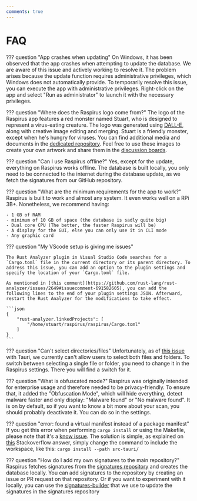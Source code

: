 ```yaml
---
comments: true
---
```


# FAQ

??? question "App crashes when updating"
    On Windows, it has been observed that the app crashes when attempting to update the database. We are aware of this issue and actively working to resolve it. The problem arises because the update function requires administrative privileges, which Windows does not automatically provide. To temporarily resolve this issue, you can execute the app with administrative privileges. Right-click on the app and select "Run as administrator" to launch it with the necessary privileges.

??? question "Where does the Raspirus logo come from?"
    The logo of the Raspirus app features a red monster named Stuart, who is designed to represent a virus-eating creature. The logo was generated using [DALL-E](https://openai.com/product/dall-e-2), along with creative image editing and merging. Stuart is a friendly monster, except when he's hungry for viruses. You can find additional media and documents in the [dedicated repository](https://github.com/Raspirus/media). Feel free to use these images to create your own artwork and share them in the [discussion boards](https://github.com/orgs/Raspirus/discussions).

??? question "Can I use Raspirus offline?"
    Yes, except for the update, everything on Raspirus works offline. The database is built locally, you only need to be connected to the internet during the database update, as we fetch the signatures from our GitHub repository.

??? question "What are the minimum requirements for the app to work?"
    Raspirus is built to work and almost any system. It even works well on a RPi 3B+. Nonetheless, we recommend having:
    
    - 1 GB of RAM
    - minimum of 10 GB of space (the database is sadly quite big)
    - Dual core CPU (The better, the faster Raspirus will be)
    - A display for the GUI, else you can only use it in CLI mode
    - Any graphic card


??? question "My VScode setup is giving me issues"

    The Rust Analyzer plugin in Visual Studio Code searches for a `Cargo.toml` file in the current directory or its parent directory. To address this issue, you can add an option to the plugin settings and specify the location of your `Cargo.toml` file.

    As mentioned in [this comment](https://github.com/rust-lang/rust-analyzer/issues/2649#issuecomment-691582605), you can add the following lines to the end of your plugin settings JSON. Afterward, restart the Rust Analyzer for the modifications to take effect.

    ```json
    {
        "rust-analyzer.linkedProjects": [
            "/home/stuart/raspirus/raspirus/Cargo.toml"
        ]
    }
    ```

??? question "Can't select directories/files"
    Unfortunately, as of [this issue](https://github.com/tauri-apps/tauri/issues/5405) with Tauri, we currently can't allow users to select both files and folders. To switch between selecting a single file or folder, you need to change it in the Raspirus settings. There you will find a switch for it.

??? question "What is obfuscated mode?"
    Raspirus was originally intended for enterprise usage and therefore needed to be privacy-friendly. To ensure that, it added the "Obfuscation Mode", which will hide everything, detect malware faster and only display: "Malware found" or "No malware found". It is on by default, so if you want to know a bit more about your scan, you should probably deactivate it. You can do so in the settings.

??? question "error: found a virtual manifest instead of a package manifest"
    If you get this error when performing `cargo install` or using the Makefile, please note that it's a [know issue](https://github.com/rust-lang/cargo/issues/7599). The solution is simple, as explained on [this](https://stackoverflow.com/a/76271890) Stackoverflow answer, simply change the command to include the workspace, like this: `cargo install --path src-tauri/`

??? question "How do I add my own signatures to the main repository?"
    Raspirus fetches signatures from the [signatures repository](https://github.com/Raspirus/signatures) and creates the database locally. You can add signatures to the repository by creating an issue or PR request on that repository. Or if you want to experiment with it locally, you can use the [signatures-builder](https://github.com/Raspirus/signature-builder) that we use to update the signatures in the signatures repository